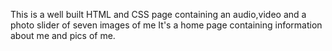 This is a well built HTML and CSS page containing an audio,video and a photo slider of seven images of me
It's a home page containing information  about me and pics of me.
